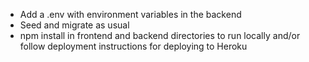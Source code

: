 - Add a .env with environment variables in the backend
- Seed and migrate as usual
- npm install in frontend and backend directories to run locally and/or follow deployment instructions for deploying to Heroku